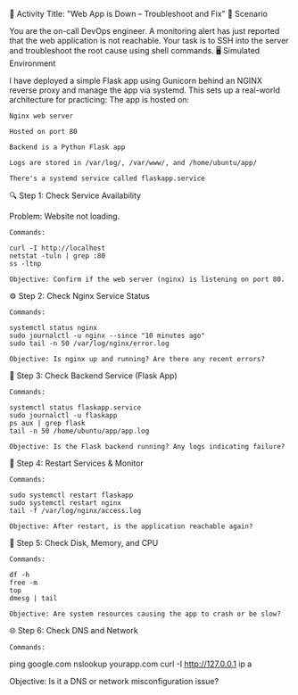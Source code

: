 🔧 Activity Title: "Web App is Down – Troubleshoot and Fix"
🧩 Scenario

You are the on-call DevOps engineer. A monitoring alert has just reported that the web application is not reachable. Your task is to SSH into the server and troubleshoot the root cause using shell commands.
🖥️ Simulated Environment

I have deployed a simple Flask app using Gunicorn behind an NGINX reverse proxy and manage the app via systemd. This sets up a real-world architecture for practicing:
The app is hosted on:

    Nginx web server

    Hosted on port 80

    Backend is a Python Flask app

    Logs are stored in /var/log/, /var/www/, and /home/ubuntu/app/

    There's a systemd service called flaskapp.service

🔍 Step 1: Check Service Availability

Problem: Website not loading.

    Commands:

    curl -I http://localhost
    netstat -tuln | grep :80
    ss -ltnp

    Objective: Confirm if the web server (nginx) is listening on port 80.

⚙️ Step 2: Check Nginx Service Status

    Commands:

    systemctl status nginx
    sudo journalctl -u nginx --since "10 minutes ago"
    sudo tail -n 50 /var/log/nginx/error.log

    Objective: Is nginx up and running? Are there any recent errors?

🧵 Step 3: Check Backend Service (Flask App)

    Commands:

    systemctl status flaskapp.service
    sudo journalctl -u flaskapp
    ps aux | grep flask
    tail -n 50 /home/ubuntu/app/app.log

    Objective: Is the Flask backend running? Any logs indicating failure?

🔄 Step 4: Restart Services & Monitor

    Commands:

    sudo systemctl restart flaskapp
    sudo systemctl restart nginx
    tail -f /var/log/nginx/access.log

    Objective: After restart, is the application reachable again?

🧪 Step 5: Check Disk, Memory, and CPU

    Commands:

    df -h
    free -m
    top
    dmesg | tail

    Objective: Are system resources causing the app to crash or be slow?

🌐 Step 6: Check DNS and Network

    Commands:

ping google.com
nslookup yourapp.com
curl -I http://127.0.0.1
ip a

Objective: Is it a DNS or network misconfiguration issue?
